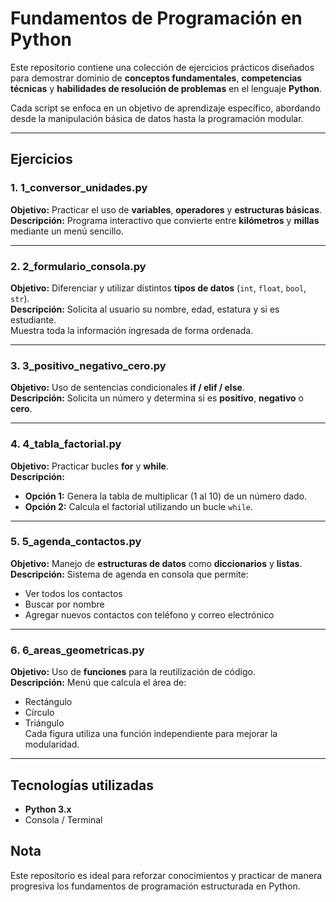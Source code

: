 # Fundamentos de Programación en Python

Este repositorio contiene una colección de ejercicios prácticos diseñados para demostrar dominio de **conceptos fundamentales**, **competencias técnicas** y **habilidades de resolución de problemas** en el lenguaje **Python**.

Cada script se enfoca en un objetivo de aprendizaje específico, abordando desde la manipulación básica de datos hasta la programación modular.

---

## Ejercicios

### 1. 1_conversor_unidades.py
**Objetivo:** Practicar el uso de **variables**, **operadores** y **estructuras básicas**.  
**Descripción:** Programa interactivo que convierte entre **kilómetros** y **millas** mediante un menú sencillo.

---

### 2. 2_formulario_consola.py
**Objetivo:** Diferenciar y utilizar distintos **tipos de datos** (`int`, `float`, `bool`, `str`).  
**Descripción:** Solicita al usuario su nombre, edad, estatura y si es estudiante.  
Muestra toda la información ingresada de forma ordenada.

---

### 3. 3_positivo_negativo_cero.py
**Objetivo:** Uso de sentencias condicionales **if / elif / else**.  
**Descripción:** Solicita un número y determina si es **positivo**, **negativo** o **cero**.

---

### 4. 4_tabla_factorial.py
**Objetivo:** Practicar bucles **for** y **while**.  
**Descripción:**
- **Opción 1:** Genera la tabla de multiplicar (1 al 10) de un número dado.  
- **Opción 2:** Calcula el factorial utilizando un bucle `while`.

---

### 5. 5_agenda_contactos.py
**Objetivo:** Manejo de **estructuras de datos** como **diccionarios** y **listas**.  
**Descripción:** Sistema de agenda en consola que permite:  
- Ver todos los contactos  
- Buscar por nombre  
- Agregar nuevos contactos con teléfono y correo electrónico

---

### 6. 6_areas_geometricas.py
**Objetivo:** Uso de **funciones** para la reutilización de código.  
**Descripción:** Menú que calcula el área de:  
- Rectángulo  
- Círculo  
- Triángulo  
Cada figura utiliza una función independiente para mejorar la modularidad.

---

## Tecnologías utilizadas
- **Python 3.x**
- Consola / Terminal

## Nota
Este repositorio es ideal para reforzar conocimientos y practicar de manera progresiva los fundamentos de programación estructurada en Python.
